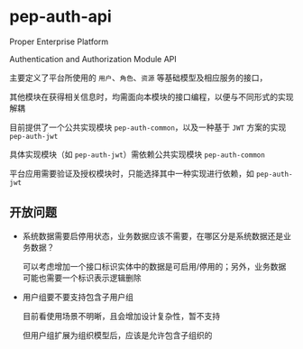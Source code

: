 pep-auth-api
============

Proper Enterprise Platform

Authentication and Authorization Module API

主要定义了平台所使用的 `用户`、`角色`、`资源` 等基础模型及相应服务的接口，

其他模块在获得相关信息时，均需面向本模块的接口编程，以便与不同形式的实现解耦

目前提供了一个公共实现模块 `pep-auth-common`，以及一种基于 `JWT` 方案的实现 `pep-auth-jwt`

具体实现模块（如 `pep-auth-jwt`）需依赖公共实现模块 `pep-auth-common`

平台应用需要验证及授权模块时，只能选择其中一种实现进行依赖，如 `pep-auth-jwt`


开放问题
-------

- 系统数据需要启停用状态，业务数据应该不需要，在哪区分是系统数据还是业务数据？

  可以考虑增加一个接口标识实体中的数据是可启用/停用的；另外，业务数据可能也需要一个标识表示逻辑删除

- 用户组要不要支持包含子用户组

  目前看使用场景不明晰，且会增加设计复杂性，暂不支持
  
  但用户组扩展为组织模型后，应该是允许包含子组织的
